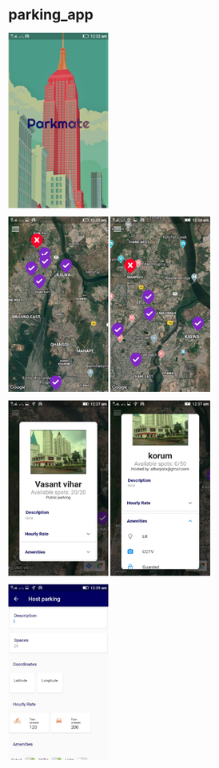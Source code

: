 # parking_app
<img src="https://github.com/gaurang98671/parking_app/blob/master/splash%20screen.jpeg" alt="alt text" width="200" height="350">


<p float="left">
  <img src="https://github.com/gaurang98671/parking_app/blob/master/home1.jpeg" width="200" height="350"/>
  <img src="https://github.com/gaurang98671/parking_app/blob/master/home2.jpeg" width="200" height="350"/> 
</p>


<p float="left">
  <img src="https://github.com/gaurang98671/parking_app/blob/master/info_window1.jpeg" width="200" height="350"/>
  <img src="https://github.com/gaurang98671/parking_app/blob/master/info_window2.jpeg" width="200" height="350"/> 
</p>

<p float="left">
  <img src="https://github.com/gaurang98671/parking_app/blob/master/host_parking.jpeg" width="200" height="350"/>
</p>
